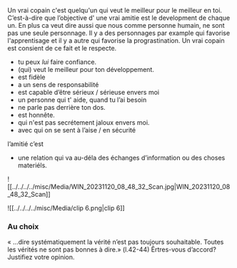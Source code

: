  
Un vrai copain c'est quelqu'un qui veut le meilleur pour le meilleur en toi.
C’est-à-dire que l’objective d' une vrai amitie  est le development de chaque un. En plus ca veut dire aussi que nous comme personne humain, ne sont pas une seule personnage. Il y a des personnages par example  qui favorise l'apprentisage et il y a autre qui favorise la prograstination. Un vrai copain est consient de ce fait et le respecte.

- tu peux *lui* faire confiance.
- (qui) veut le meilleur pour ton développement.
- est fidèle
- a un sens de responsabilité
- est capable d’être sérieux / sérieuse envers moi
- un personne qui t' aide, quand tu l’ai besoin 
- ne parle pas derrière ton dos.
- est honnête.
- qui n'est pas secrétement jaloux envers moi.
- avec qui on se sent à l’aise / en sécurité


l’amitié c’est

- une relation qui va au-déla des échanges d’information ou des choses materiéls. 


![[../../../../misc/Media/WIN_20231120_08_48_32_Scan.jpg|WIN_20231120_08_48_32_Scan]]

![[../../../../misc/Media/clip 6.png|clip 6]]

### Au choix 
« …dire systématiquement la vérité n’est pas toujours souhaitable. Toutes les vérités ne sont pas bonnes à dire.» (l.42-44) Êrtres-vous d’accord? Justifiez votre opinion.
